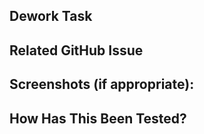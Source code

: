 ## Dework Task

<!--- Please link to the Dework task here. -->

## Related GitHub Issue

<!--- Please link to the GitHub issue here. -->

## Screenshots (if appropriate):

<!--- If your pull request changes the UI, please include before/after screenshots. -->

## How Has This Been Tested?

<!--- Please describe in detail how you tested your changes. -->
